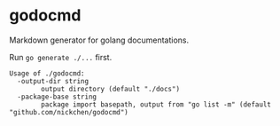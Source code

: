 # godocmd
Markdown generator for golang documentations.

Run `go generate ./...` first.

```
Usage of ./godocmd:
  -output-dir string
    	output directory (default "./docs")
  -package-base string
    	package import basepath, output from "go list -m" (default "github.com/nickchen/godocmd")
```
